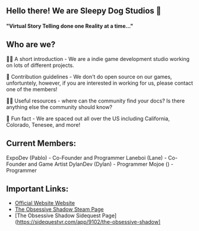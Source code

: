 ## Hello there! We are Sleepy Dog Studios 👋

#### "Virtual Story Telling done one Reality at a time..."

## Who are we?

🙋‍♀️ A short introduction - We are a indie game development studio working on lots of different projects.

🌈 Contribution guidelines - We don't do open source on our games, unfortuntely, however, if you are interested in working for us, please contact one of the members!

👩‍💻 Useful resources - where can the community find your docs? Is there anything else the community should know?

🍿 Fun fact - We are spaced out all over the US including California, Colorado, Tenesee, and more!


## Current Members:

ExpoDev (Pablo) - Co-Founder and Programmer
Laneboi (Lane) - Co-Founder and Game Artist
DylanDev (Dylan) - Programmer
Mojoe () - Programmer


## Important Links:

- [Official Website Website](https://www.sleepydogstudios.com/)
- [The Obsessive Shadow Steam Page](https://store.steampowered.com/app/2074360/The_Obsessive_Shadow/)
- [The Obsessive Shadow Sidequest Page](https://sidequestvr.com/app/9102/the-obsessive-shadow]
